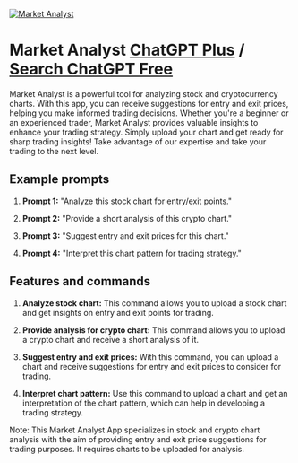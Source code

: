 
[![Market Analyst](https://files.oaiusercontent.com/file-LysoBBUxXycslgSYCDP31aYK?se=2123-10-17T20%3A01%3A09Z&sp=r&sv=2021-08-06&sr=b&rscc=max-age%3D31536000%2C%20immutable&rscd=attachment%3B%20filename%3D11402854-cde5-48d2-a41f-41f4184e7b1d.png&sig=SwXcmsDMly0YPEsmKiYsKsXbBVJ/MBUMZvBfqxzyvf0%3D)](https://chat.openai.com/g/g-m5ZAgJ5jt-market-analyst)

# Market Analyst [ChatGPT Plus](https://chat.openai.com/g/g-m5ZAgJ5jt-market-analyst) / [Search ChatGPT Free](https://gptcall.net/index.html#/?search=Market%20Analyst)

Market Analyst is a powerful tool for analyzing stock and cryptocurrency charts. With this app, you can receive suggestions for entry and exit prices, helping you make informed trading decisions. Whether you're a beginner or an experienced trader, Market Analyst provides valuable insights to enhance your trading strategy. Simply upload your chart and get ready for sharp trading insights! Take advantage of our expertise and take your trading to the next level.

## Example prompts

1. **Prompt 1:** "Analyze this stock chart for entry/exit points."

2. **Prompt 2:** "Provide a short analysis of this crypto chart."

3. **Prompt 3:** "Suggest entry and exit prices for this chart."

4. **Prompt 4:** "Interpret this chart pattern for trading strategy."


## Features and commands

1. **Analyze stock chart:** This command allows you to upload a stock chart and get insights on entry and exit points for trading.

2. **Provide analysis for crypto chart:** This command allows you to upload a crypto chart and receive a short analysis of it.

3. **Suggest entry and exit prices:** With this command, you can upload a chart and receive suggestions for entry and exit prices to consider for trading.

4. **Interpret chart pattern:** Use this command to upload a chart and get an interpretation of the chart pattern, which can help in developing a trading strategy.

Note: This Market Analyst App specializes in stock and crypto chart analysis with the aim of providing entry and exit price suggestions for trading purposes. It requires charts to be uploaded for analysis.


